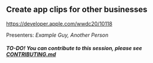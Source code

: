 ## Create app clips for other businesses

https://developer.apple.com/wwdc20/10118

Presenters: _Example Guy, Another Person_

##### TO-DO! You can contribute to this session, please see [CONTRIBUTING.md](CONTRIBUTING.md)
